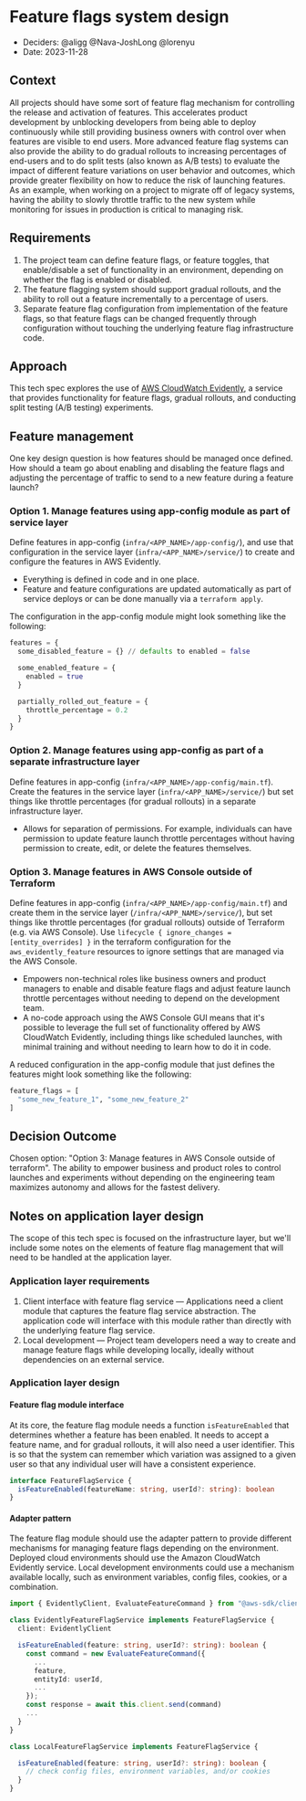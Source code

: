 # Feature flags system design

* Deciders: @aligg @Nava-JoshLong @lorenyu
* Date: 2023-11-28

## Context

All projects should have some sort of feature flag mechanism for controlling the release and activation of features. This accelerates product development by unblocking developers from being able to deploy continuously while still providing business owners with control over when features are visible to end users. More advanced feature flag systems can also provide the ability to do gradual rollouts to increasing percentages of end-users and to do split tests (also known as A/B tests) to evaluate the impact of different feature variations on user behavior and outcomes, which provide greater flexibility on how to reduce the risk of launching features. As an example, when working on a project to migrate off of legacy systems, having the ability to slowly throttle traffic to the new system while monitoring for issues in production is critical to managing risk.

## Requirements

1. The project team can define feature flags, or feature toggles, that enable/disable a set of functionality in an environment, depending on whether the flag is enabled or disabled.
2. The feature flagging system should support gradual rollouts, and the ability to roll out a feature incrementally to a percentage of users.
3. Separate feature flag configuration from implementation of the feature flags, so that feature flags can be changed frequently through configuration without touching the underlying feature flag infrastructure code.

## Approach

This tech spec explores the use of [AWS CloudWatch Evidently](https://docs.aws.amazon.com/AmazonCloudWatch/latest/monitoring/CloudWatch-Evidently.html), a service that provides functionality for feature flags, gradual rollouts, and conducting split testing (A/B testing) experiments.

## Feature management

One key design question is how features should be managed once defined. How should a team go about enabling and disabling the feature flags and adjusting the percentage of traffic to send to a new feature during a feature launch?

### Option 1. Manage features using app-config module as part of service layer

Define features in app-config (`infra/<APP_NAME>/app-config/`), and use that configuration in the service layer (`infra/<APP_NAME>/service/`) to create and configure the features in AWS Evidently.

* Everything is defined in code and in one place.
* Feature and feature configurations are updated automatically as part of service deploys or can be done manually via a `terraform apply`.

The configuration in the app-config module might look something like the following:

```terraform
features = {
  some_disabled_feature = {} // defaults to enabled = false

  some_enabled_feature = {
    enabled = true
  }

  partially_rolled_out_feature = {
    throttle_percentage = 0.2
  }
}
```

### Option 2. Manage features using app-config as part of a separate infrastructure layer

Define features in app-config (`infra/<APP_NAME>/app-config/main.tf`). Create the features in the service layer (`infra/<APP_NAME>/service/`) but set things like throttle percentages (for gradual rollouts) in a separate infrastructure layer.

* Allows for separation of permissions. For example, individuals can have permission to update feature launch throttle percentages without having permission to create, edit, or delete the features themselves.

### Option 3. Manage features in AWS Console outside of Terraform

Define features in app-config (`infra/<APP_NAME>/app-config/main.tf`) and create them in the service layer (`/infra/<APP_NAME>/service/`), but set things like throttle percentages (for gradual rollouts) outside of Terraform (e.g. via AWS Console). Use `lifecycle { ignore_changes = [entity_overrides] }` in the terraform configuration for the `aws_evidently_feature` resources to ignore settings that are managed via the AWS Console.

* Empowers non-technical roles like business owners and product managers to enable and disable feature flags and adjust feature launch throttle percentages without needing to depend on the development team.
* A no-code approach using the AWS Console GUI means that it's possible to leverage the full set of functionality offered by AWS CloudWatch Evidently, including things like scheduled launches, with minimal training and without needing to learn how to do it in code.

A reduced configuration in the app-config module that just defines the features might look something like the following:

```terraform
feature_flags = [
  "some_new_feature_1", "some_new_feature_2"
]
```

## Decision Outcome

Chosen option: "Option 3: Manage features in AWS Console outside of terraform". The ability to empower business and product roles to control launches and experiments without depending on the engineering team maximizes autonomy and allows for the fastest delivery.

## Notes on application layer design

The scope of this tech spec is focused on the infrastructure layer, but we'll include some notes on the elements of feature flag management that will need to be handled at the application layer.


### Application layer requirements

1. Client interface with feature flag service — Applications need a client module that captures the feature flag service abstraction. The application code will interface with this module rather than directly with the underlying feature flag service.
2. Local development — Project team developers need a way to create and manage feature flags while developing locally, ideally without dependencies on an external service.

### Application layer design

#### Feature flag module interface

At its core, the feature flag module needs a function `isFeatureEnabled` that determines whether a feature has been enabled. It needs to accept a feature name, and for gradual rollouts, it will also need a user identifier. This is so that the system can remember which variation was assigned to a given user so that any individual user will have a consistent experience.

```ts
interface FeatureFlagService {
  isFeatureEnabled(featureName: string, userId?: string): boolean
}
```

#### Adapter pattern

The feature flag module should use the adapter pattern to provide different mechanisms for managing feature flags depending on the environment. Deployed cloud environments should use the Amazon CloudWatch Evidently service. Local development environments could use a mechanism available locally, such as environment variables, config files, cookies, or a combination.

```ts
import { EvidentlyClient, EvaluateFeatureCommand } from "@aws-sdk/client-evidently";

class EvidentlyFeatureFlagService implements FeatureFlagService {
  client: EvidentlyClient

  isFeatureEnabled(feature: string, userId?: string): boolean {
    const command = new EvaluateFeatureCommand({
      ...
      feature,
      entityId: userId,
      ...
    });
    const response = await this.client.send(command)
    ...
  }
}
```

```ts
class LocalFeatureFlagService implements FeatureFlagService {

  isFeatureEnabled(feature: string, userId?: string): boolean {
    // check config files, environment variables, and/or cookies
  }
}
```
